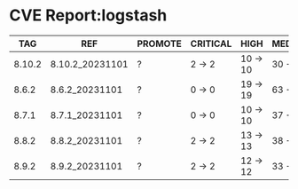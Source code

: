 # CVE Report:logstash
|  TAG   |       REF       | PROMOTE | CRITICAL |   HIGH   |  MEDIUM  |   LOW    | UNKNOWN |
|--------|-----------------|---------|----------|----------|----------|----------|---------|
| 8.10.2 | 8.10.2_20231101 | ?       | 2 -> 2   | 10 -> 10 | 30 -> 30 | 24 -> 24 | 0 -> 0  |
| 8.6.2  | 8.6.2_20231101  | ?       | 0 -> 0   | 19 -> 19 | 63 -> 63 | 52 -> 52 | 0 -> 0  |
| 8.7.1  | 8.7.1_20231101  | ?       | 0 -> 0   | 10 -> 10 | 37 -> 37 | 44 -> 44 | 0 -> 0  |
| 8.8.2  | 8.8.2_20231101  | ?       | 2 -> 2   | 13 -> 13 | 38 -> 38 | 28 -> 28 | 0 -> 0  |
| 8.9.2  | 8.9.2_20231101  | ?       | 2 -> 2   | 12 -> 12 | 33 -> 33 | 24 -> 24 | 0 -> 0  |
